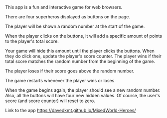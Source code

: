 This app is a fun and interactive game for web browsers.

There are four superheros displayed as buttons on the page.

The player will be shown a random number at the start of the game.

When the player clicks on the buttons, it will add a specific amount of points to the player's total score.

Your game will hide this amount until the player clicks the buttons.
When they do click one, update the player's score counter.
The player wins if their total score matches the random number from the beginning of the game.

The player loses if their score goes above the random number.

The game restarts whenever the player wins or loses.

When the game begins again, the player should see a new random number. Also, all the buttons will have four new hidden values. Of course, the user's score (and score counter) will reset to zero.

Link to the app https://davedkmt.github.io/MixedWorld-Heroes/
